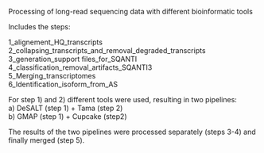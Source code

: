 Processing of long-read sequencing data with different bioinformatic tools

Includes the steps: 

1_alignement_HQ_transcripts   
2_collapsing_transcripts_and_removal_degraded_transcripts  
3_generation_support files_for_SQANTI  
4_classification_removal_artifacts_SQANTI3  
5_Merging_transcriptomes  
6_Identification_isoform_from_AS  

For step 1) and 2) different tools were used, resulting in two pipelines:  
a) DeSALT (step 1) + Tama (step 2)  
b) GMAP (step 1) + Cupcake (step2)  

The results of the two pipelines were processed separately (steps 3-4) and finally merged (step 5).
